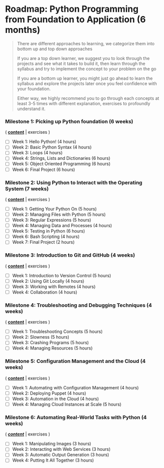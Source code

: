 # Roadmap: Python Programming from Foundation to Application (6 months)

> There are different approaches to learning, we categorize them into bottom up and top down approaches
> 
> If you are a top down learner, we suggest you to look through the projects and see what it takes to build it, then learn through the syllabus and try to implement the concept to your problem on the go
> 
> If you are a bottom up learner, you might just go ahead to learn the syllabus and explore the projects later once you feel confidence with your foundation.
> 
> Either way, we highly recommend you to go through each concepts at least 3-5 times with different explanation, exercises to profoundly understand it.

### Milestone 1: Picking up Python foundation (6 weeks)
( [**content**](https://www.notion.so/Milestone-1-Picking-up-Python-foundation-6-weeks-1bf53587b23b4760b3f8c9498267b3c1) | exercises )
- [ ] Week 1: Hello Python! (4 hours)
- [ ] Week 2: Basic Python Syntax (4 hours)
- [ ] Week 3: Loops (4 hours)
- [ ] Week 4: Strings, Lists and Dictionaries (6 hours)
- [ ] Week 5: Object Oriented Programming (6 hours)
- [ ] Week 6: Final Project (6 hours)

### Milestone 2: Using Python to Interact with the Operating System (7 weeks)
( [**content**](https://www.notion.so/Milestone-1-Picking-up-Python-foundation-6-weeks-1bf53587b23b4760b3f8c9498267b3c1) | exercises )
- [ ] Week 1: Getting Your Python On (5 hours)
- [ ] Week 2: Managing Files with Python (5 hours)
- [ ] Week 3: Regular Expressions (5 hours)
- [ ] Week 4: Managing Data and Processes (4 hours)
- [ ] Week 5: Testing in Python (6 hours)
- [ ] Week 6: Bash Scripting (4 hours)
- [ ] Week 7: Final Project (2 hours)

### Milestone 3: Introduction to Git and GitHub (4 weeks)
( [**content**](https://www.notion.so/Milestone-1-Picking-up-Python-foundation-6-weeks-1bf53587b23b4760b3f8c9498267b3c1) | exercises )
- [ ] Week 1: Introduction to Version Control (5 hours)
- [ ] Week 2: Using Git Locally (4 hours)
- [ ] Week 3: Working with Remotes (4 hours)
- [ ] Week 4: Collaboration (4 hours)

### Milestone 4: Troubleshooting and Debugging Techniques (4 weeks)
( [**content**](https://www.notion.so/Milestone-1-Picking-up-Python-foundation-6-weeks-1bf53587b23b4760b3f8c9498267b3c1) | exercises )
- [ ] Week 1: Troubleshooting Concepts (5 hours)
- [ ] Week 2: Slowness (5 hours)
- [ ] Week 3: Crashing Programs (5 hours)
- [ ] Week 4: Managing Resources (5 hours)

### Milestone 5: Configuration Management and the Cloud (4 weeks)
( [**content**](https://www.notion.so/Milestone-1-Picking-up-Python-foundation-6-weeks-1bf53587b23b4760b3f8c9498267b3c1) | exercises )
- [ ] Week 1: Automating with Configuration Management (4 hours)
- [ ] Week 2: Deploying Puppet (4 hours)
- [ ] Week 3: Automation in the Cloud (4 hours)
- [ ] Week 4: Managing Cloud Instances at Scale (5 hours)

### Milestone 6: Automating Real-World Tasks with Python (4 weeks)
( [***content***](https://www.notion.so/Milestone-1-Picking-up-Python-foundation-6-weeks-1bf53587b23b4760b3f8c9498267b3c1) | exercises )
- [ ] Week 1: Manipulating Images (3 hours)
- [ ] Week 2: Interacting with Web Services (3 hours)
- [ ] Week 3: Automatic Output Generation (3 hours)
- [ ] Week 4: Putting It All Together (3 hours)
